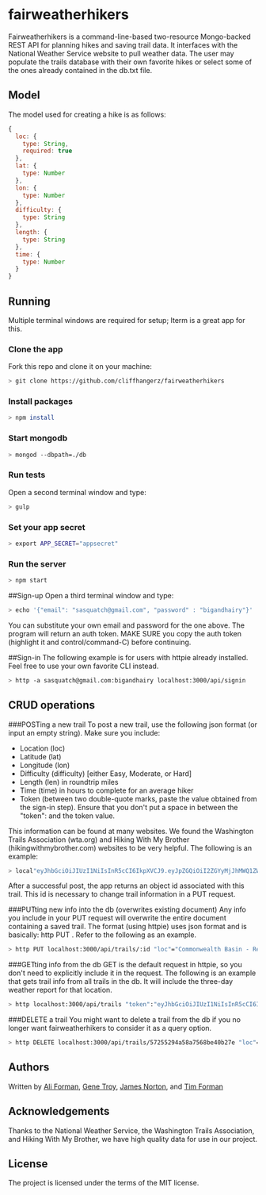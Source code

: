 # fairweatherhikers
Fairweatherhikers is a command-line-based two-resource Mongo-backed REST API for planning hikes and saving trail data. It interfaces with the National Weather Service website to pull weather data. The user may populate the trails database with their own favorite hikes or select some of the ones already contained in the db.txt file.

## Model
The model used for creating a hike is as follows:

```js
{
  loc: {
    type: String,
    required: true
  },
  lat: {
    type: Number
  },
  lon: {
    type: Number
  },
  difficulty: {
    type: String
  },
  length: {
    type: String
  },
  time: {
    type: Number
  }
}
```

## Running
Multiple terminal windows are required for setup; Iterm is a great app for this.

### Clone the app
Fork this repo and clone it on your machine:
```bash
> git clone https://github.com/cliffhangerz/fairweatherhikers
```

### Install packages
```bash
> npm install
```

### Start mongodb
```bash
> mongod --dbpath=./db
```

### Run tests
Open a second terminal window and type:
```bash
> gulp
```

### Set your app secret
```bash
> export APP_SECRET="appsecret"
```

### Run the server
```bash
> npm start
```

##Sign-up
Open a third terminal window and type:
```bash
> echo '{"email": "sasquatch@gmail.com", "password" : "bigandhairy"}' | http POST localhost:3000/api/signup
```
You can substitute your own email and password for the one above. The program will return an auth token.
MAKE SURE you copy the auth token (highlight it and control/command-C) before continuing.

##Sign-in
The following example is for users with httpie already installed. Feel free to use your own favorite CLI instead.
```bash
> http -a sasquatch@gmail.com:bigandhairy localhost:3000/api/signin
```

## CRUD operations

###POSTing a new trail
To post a new trail, use the following json format (or input an empty string). Make sure you include:
* Location (loc)
* Latitude (lat)
* Longitude (lon)
* Difficulty (difficulty) [either Easy, Moderate, or Hard]
* Length (len) in roundtrip miles
* Time (time) in hours to complete for an average hiker
* Token (between two double-quote marks, paste the value obtained from the sign-in step). Ensure that you don't put a space in between the "token": and the token value.

This information can be found at many websites. We found the Washington Trails Association (wta.org) and Hiking With My Brother (hikingwithmybrother.com) websites to be very helpful. The following is an example:
```bash
> local"eyJhbGciOiJIUzI1NiIsInR5cCI6IkpXVCJ9.eyJpZGQiOiI2ZGYyMjJhMWQ1ZWQ4M2IyZThhZjA5YjNhMWM5ODY3ZWJmMzRhYmU5ZTFmNzYyZGY0MTIwYTA2MmZjNjBjOGJjIiwiaWF0IjoxNDYyMDYzMTk0fQ.yBFPeZclLScPN-K_W48Xsoj7rq8fNx5QiWHZhNRmApU"
```
After a successful post, the app returns an object id associated with this trail. This id is necessary to change trail information in a PUT request.

###PUTting new info into the db (overwrites existing document)
Any info you include in your PUT request will overwrite the entire document containing a saved trail. The format (using httpie) uses json format and is basically: http PUT <URL> <new info> <token>. Refer to the following as an example.
```bash
> http PUT localhost:3000/api/trails/:id "loc"="Commonwealth Basin - Red Mountain Trail"
```

###GETting info from the db
GET is the default request in httpie, so you don't need to explicitly include it in the request. The following is an example that gets trail info from all trails in the db. It will include the three-day weather report for that location.
```bash
> http localhost:3000/api/trails "token":"eyJhbGciOiJIUzI1NiIsInR5cCI6IkpXVCJ9.eyJpZGQiOiI2ZGYyMjJhMWQ1ZWQ4M2IyZThhZjA5YjNhMWM5ODY3ZWJmMzRhYmU5ZTFmNzYyZGY0MTIwYTA2MmZjNjBjOGJjIiwiaWF0IjoxNDYyMDYzMTk0fQ.yBFPeZclLScPN-K_W48Xsoj7rq8fNx5QiWHZhNRmApU"
```

###DELETE a trail
You might want to delete a trail from the db if you no longer want fairweatherhikers to consider it as a query option.
```bash
> http DELETE localhost:3000/api/trails/57255294a58a7568be40b27e "loc"="Commonwealth Basin Trail" "token":"eyJhbGciOiJIUzI1NiIsInR5cCI6IkpXVCJ9.eyJpZGQiOiI2ZGYyMjJhMWQ1ZWQ4M2IyZThhZjA5YjNhMWM5ODY3ZWJmMzRhYmU5ZTFmNzYyZGY0MTIwYTA2MmZjNjBjOGJjIiwiaWF0IjoxNDYyMDYzMTk0fQ.yBFPeZclLScPN-K_W48Xsoj7rq8fNx5QiWHZhNRmApU"

```

## Authors

Written by
[Ali Forman](https://github.com/AlegriaForman),
[Gene Troy](https://github.com/energene),
[James Norton](https://github.com/jimmynono), and
[Tim Forman](https://github.com/T4Man)


## Acknowledgements
Thanks to the National Weather Service, the Washington Trails Association, and Hiking With My Brother, we have high quality data for use in our project.

## License

The project is licensed under the terms of the MIT license.
